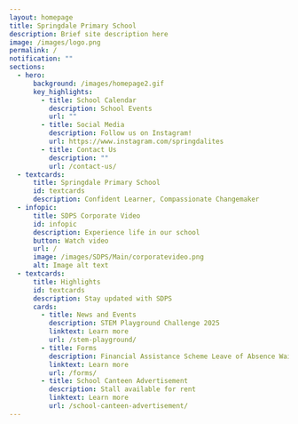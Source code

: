 ```yaml
---
layout: homepage
title: Springdale Primary School
description: Brief site description here
image: /images/logo.png
permalink: /
notification: ""
sections:
  - hero:
      background: /images/homepage2.gif
      key_highlights:
        - title: School Calendar
          description: School Events
          url: ""
        - title: Social Media
          description: Follow us on Instagram!
          url: https://www.instagram.com/springdalites
        - title: Contact Us
          description: ""
          url: /contact-us/
  - textcards:
      title: Springdale Primary School
      id: textcards
      description: Confident Learner, Compassionate Changemaker
  - infopic:
      title: SDPS Corporate Video
      id: infopic
      description: Experience life in our school
      button: Watch video
      url: /
      image: /images/SDPS/Main/corporatevideo.png
      alt: Image alt text
  - textcards:
      title: Highlights
      id: textcards
      description: Stay updated with SDPS
      cards:
        - title: News and Events
          description: STEM Playground Challenge 2025
          linktext: Learn more
          url: /stem-playground/
        - title: Forms
          description: Financial Assistance Scheme Leave of Absence Waitlist
          linktext: Learn more
          url: /forms/
        - title: School Canteen Advertisement
          description: Stall available for rent
          linktext: Learn more
          url: /school-canteen-advertisement/
---
```

